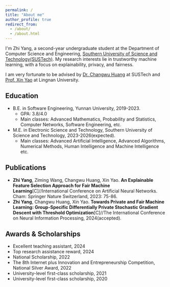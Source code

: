 ```yaml
---
permalink: /
title: "About me"
author_profile: true
redirect_from: 
  - /about/
  - /about.html
---
```

I'm Zhi Yang, a second-year undergraduate student at the Department of Computer Science and Engineering, [Southern University of Science and Technology(SUSTech)](https://www.sustech.edu.cn/). My research interests lie in trustworthy machine learning, with a focus on explainability, privacy, and fairness.

I am very fortunate to be advised by [Dr. Changwu Huang](https://faculty.sustech.edu.cn/?tagid=huangcw3&iscss=1&snapid=1&orderby=date&go=2) at SUSTech and [Prof. Xin Yao](https://www.ln.edu.hk/cht/po/people/professor-xin-yao) at Lingnan University.

Education
------
- B.E. in Software Engineering, Yunnan University, 2019-2023.
  - GPA: 3.8/4.0
  - Main classes: Advanced Mathematics, Probability and Statistics, Computer Networks, Software Engineering, etc.
- M.E. in Electronic Science and Technology, Southern University of Science and Technology, 2023-2026(expected).
  - Main classes: Advanced Artificial Intelligence, Advanced Algorithms, Numerical Methods, Human Intelligence and Machine Intelligence etc.

Publications
------
- **Zhi Yang**, Ziming Wang, Changwu Huang, Xin Yao. **An Explainable Feature Selection Approach for Fair Machine Learning**[C]//International Conference on Artificial Neural Networks. Cham: Springer Nature Switzerland, 2023: 75-86.
- **Zhi Yang**, Changwu Huang, Xin Yao. **Towards Private and Fair Machine Learning: Group-Specific Differentially Private Stochastic Gradient Descent with Threshold Optimization**[C]//The International Conference on Neural Information Processing, 2024(accepted).

Awards & Scholarships
------
- Excellent teaching assistant, 2024
- Top research assistance reward, 2024
- National Scholarship, 2022
- The 8th Internet plus Innovation and Entrepreneurship Competition, National Silver Award, 2022
- University-level first-class scholarship, 2021
- University-level first-class scholarship, 2020
